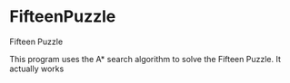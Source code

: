 # FifteenPuzzle
Fifteen Puzzle

This program uses the A* search algorithm to solve the Fifteen Puzzle.
It actually works
